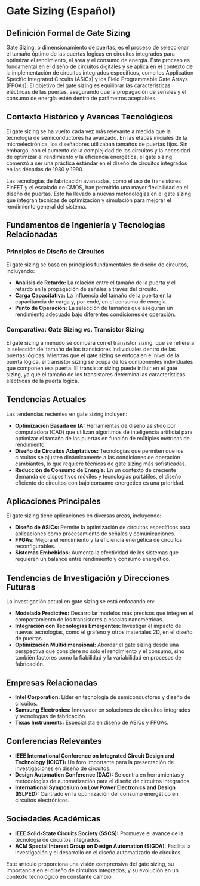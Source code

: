 # Gate Sizing (Español)

## Definición Formal de Gate Sizing

Gate Sizing, o dimensionamiento de puertas, es el proceso de seleccionar el tamaño óptimo de las puertas lógicas en circuitos integrados para optimizar el rendimiento, el área y el consumo de energía. Este proceso es fundamental en el diseño de circuitos digitales y se aplica en el contexto de la implementación de circuitos integrados específicos, como los Application Specific Integrated Circuits (ASICs) y los Field Programmable Gate Arrays (FPGAs). El objetivo del gate sizing es equilibrar las características eléctricas de las puertas, asegurando que la propagación de señales y el consumo de energía estén dentro de parámetros aceptables.

## Contexto Histórico y Avances Tecnológicos

El gate sizing se ha vuelto cada vez más relevante a medida que la tecnología de semiconductores ha avanzado. En las etapas iniciales de la microelectrónica, los diseñadores utilizaban tamaños de puertas fijos. Sin embargo, con el aumento de la complejidad de los circuitos y la necesidad de optimizar el rendimiento y la eficiencia energética, el gate sizing comenzó a ser una práctica estándar en el diseño de circuitos integrados en las décadas de 1980 y 1990.

Las tecnologías de fabricación avanzadas, como el uso de transistores FinFET y el escalado de CMOS, han permitido una mayor flexibilidad en el diseño de puertas. Esto ha llevado a nuevas metodologías en el gate sizing que integran técnicas de optimización y simulación para mejorar el rendimiento general del sistema.

## Fundamentos de Ingeniería y Tecnologías Relacionadas

### Principios de Diseño de Circuitos

El gate sizing se basa en principios fundamentales de diseño de circuitos, incluyendo:

- **Análisis de Retardo:** La relación entre el tamaño de la puerta y el retardo en la propagación de señales a través del circuito.
- **Carga Capacitativa:** La influencia del tamaño de la puerta en la capacitancia de carga y, por ende, en el consumo de energía.
- **Punto de Operación:** La selección de tamaños que aseguran un rendimiento adecuado bajo diferentes condiciones de operación.

### Comparativa: Gate Sizing vs. Transistor Sizing

El gate sizing a menudo se compara con el transistor sizing, que se refiere a la selección del tamaño de los transistores individuales dentro de las puertas lógicas. Mientras que el gate sizing se enfoca en el nivel de la puerta lógica, el transistor sizing se ocupa de los componentes individuales que componen esa puerta. El transistor sizing puede influir en el gate sizing, ya que el tamaño de los transistores determina las características eléctricas de la puerta lógica.

## Tendencias Actuales

Las tendencias recientes en gate sizing incluyen:

- **Optimización Basada en IA:** Herramientas de diseño asistido por computadora (CAD) que utilizan algoritmos de inteligencia artificial para optimizar el tamaño de las puertas en función de múltiples métricas de rendimiento.
- **Diseño de Circuitos Adaptativos:** Tecnologías que permiten que los circuitos se ajusten dinámicamente a las condiciones de operación cambiantes, lo que requiere técnicas de gate sizing más sofisticadas.
- **Reducción de Consumo de Energía:** En un contexto de creciente demanda de dispositivos móviles y tecnologías portátiles, el diseño eficiente de circuitos con bajo consumo energético es una prioridad.

## Aplicaciones Principales

El gate sizing tiene aplicaciones en diversas áreas, incluyendo:

- **Diseño de ASICs:** Permite la optimización de circuitos específicos para aplicaciones como procesamiento de señales y comunicaciones.
- **FPGAs:** Mejora el rendimiento y la eficiencia energética de circuitos reconfigurables.
- **Sistemas Embebidos:** Aumenta la efectividad de los sistemas que requieren un balance entre rendimiento y consumo energético.

## Tendencias de Investigación y Direcciones Futuras

La investigación actual en gate sizing se está enfocando en:

- **Modelado Predictivo:** Desarrollar modelos más precisos que integren el comportamiento de los transistores a escalas nanométricas.
- **Integración con Tecnologías Emergentes:** Investigar el impacto de nuevas tecnologías, como el grafeno y otros materiales 2D, en el diseño de puertas.
- **Optimización Multidimensional:** Abordar el gate sizing desde una perspectiva que considere no solo el rendimiento y el consumo, sino también factores como la fiabilidad y la variabilidad en procesos de fabricación.

## Empresas Relacionadas

- **Intel Corporation:** Líder en tecnología de semiconductores y diseño de circuitos.
- **Samsung Electronics:** Innovador en soluciones de circuitos integrados y tecnologías de fabricación.
- **Texas Instruments:** Especialista en diseño de ASICs y FPGAs.

## Conferencias Relevantes

- **IEEE International Conference on Integrated Circuit Design and Technology (ICICT):** Un foro importante para la presentación de investigaciones en diseño de circuitos.
- **Design Automation Conference (DAC):** Se centra en herramientas y metodologías de automatización para el diseño de circuitos integrados.
- **International Symposium on Low Power Electronics and Design (ISLPED):** Centrado en la optimización del consumo energético en circuitos electrónicos.

## Sociedades Académicas

- **IEEE Solid-State Circuits Society (SSCS):** Promueve el avance de la tecnología de circuitos integrados.
- **ACM Special Interest Group on Design Automation (SIGDA):** Facilita la investigación y el desarrollo en el diseño automatizado de circuitos.

Este artículo proporciona una visión comprensiva del gate sizing, su importancia en el diseño de circuitos integrados, y su evolución en un contexto tecnológico en constante cambio.